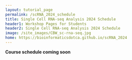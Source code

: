 ```yaml
---
layout: tutorial_page
permalink: /scRNA_2024_schedule
title: Single Cell RNA-seq Analysis 2024 Schedule
header1: Workshop Pages for Students
header2: Single Cell RNA-seq Analysis 2024 Schedule
image: /site_images/CBW_sc-rna-seq.jpg
home: https://bioinformaticsdotca.github.io/scRNA_2024
---
```



**Course schedule coming soon**